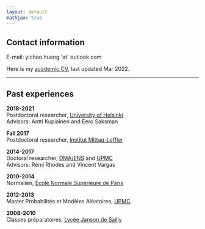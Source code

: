 ```yaml
---
layout: default
mathjax: true
---
```


## Contact information

E-mail: yichao.huang 'at' outlook.com

Here is my [academic CV](docs/CV_en.pdf), last updated Mar 2022.

----------

## Past experiences

**2018-2021**  
Postdoctoral researcher, [University of Helsinki](https://www.helsinki.fi)  
Advisors: Antti Kupiainen and Eero Saksman

**Fall 2017**  
Postdoctoral researcher, [Institut Mittag-Leffler](http://www.mittag-leffler.se)

**2014-2017**  
Doctoral researcher, [DMA/ENS](http://www.math.ens.fr) and [UPMC](http://www.upmc.fr)  
Advisors: Rémi Rhodes and Vincent Vargas

**2010-2014**  
Normalien, [École Normale Supérieure de Paris](http://www.ens.fr)

**2012-2013**  
Master Probabilités et Modèles Aléatoires, [UPMC](http://www.upmc.fr)

**2008-2010**  
Classes préparatoires, [Lycée Janson de Sailly](http://www.janson-de-sailly.fr)


<!-- ### Coauthors

[Juhan Aru](https://people.math.ethz.ch/~jaru/), [Baptiste Cerclé], [Rémi Rhodes](http://perso-math.univ-mlv.fr/users/rhodes.remi/), [Eero Saksman], [Xin Sun](http://www.math.columbia.edu/~xinsun/), [Vincent Vargas](http://www.math.ens.fr/~vargas/) -->